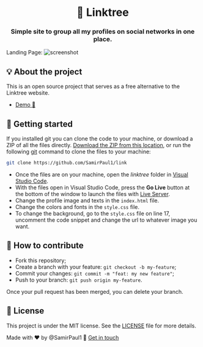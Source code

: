 <h1 align="center">🌲 Linktree</h1>
<h3 align="center">Simple site to group all my profiles on social networks in one place.</h3>




Landing Page:
![screenshot](https://raw.githubusercontent.com/SamirPaul1/link/main/Samir-Paul-All-Links.png)



## 💡 About the project

This is an open source project that serves as a free alternative to the Linktree website.
- [Demo 🚀 ](https://samirpaul1.github.io/link/)

## 🚀 Getting started

If you installed git you can clone the code to your machine, or download a ZIP of all the files directly.
[Download the ZIP from this location](https://github.com/SamirPaul1/link/archive/master.zip), or run the following [git](https://git-scm.com/downloads) command to clone the files to your machine:
```bash
git clone https://github.com/SamirPaul1/link
```
- Once the files are on your machine, open the _linktree_ folder in [Visual Studio Code](https://code.visualstudio.com/).
- With the files open in Visual Studio Code, press the **Go Live** button at the bottom of the window to launch the files with [Live Server](https://marketplace.visualstudio.com/items?itemName=ritwickdey.LiveServer).
- Change the profile image and texts in the `index.html` file.
- Change the colors and fonts in the `style.css` file.
- To change the background, go to the `style.css` file on line 17, uncomment the code snippet and change the url to whatever image you want.

## 🤔 How to contribute

- Fork this repository;
- Create a branch with your feature: `git checkout -b my-feature`;
- Commit your changes: `git commit -m "feat: my new feature"`;
- Push to your branch: `git push origin my-feature`.

Once your pull request has been merged, you can delete your branch.

## 📝 License

This project is under the MIT license. See the [LICENSE](LICENSE.md) file for more details.



Made with ❤️ by @SamirPaul1 :wave: [Get in touch](https://www.linkedin.com/in/SamirPaul)
